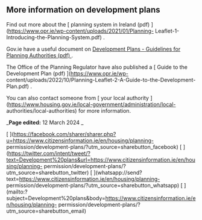 ##  More information on development plans

Find out more about the [ planning system in Ireland (pdf)
](https://www.opr.ie/wp-content/uploads/2021/01/Planning-
Leaflet-1-Introducing-the-Planning-System.pdf) .

Gov.ie have a useful document on [ Development Plans - Guidelines for Planning
Authorities (pdf)
](https://assets.gov.ie/228826/6e26204a-ffd0-42a4-b868-097d647e537f.pdf) .

The Office of the Planning Regulator have also published a [ Guide to the
Development Plan (pdf) ](https://www.opr.ie/wp-
content/uploads/2022/10/Planning-Leaflet-2-A-Guide-to-the-Development-
Plan.pdf) .

You can also contact someone from [ your local authority
](https://www.housing.gov.ie/local-government/administration/local-
authorities/local-authorities) for more information.

_**Page edited:** 12 March 2024 _

[
](https://facebook.com/sharer/sharer.php?u=https://www.citizensinformation.ie/en/housing/planning-
permission/development-plans/?utm_source=sharebutton_facebook) [
](https://twitter.com/intent/tweet/?text=Development%20plans&url=https://www.citizensinformation.ie/en/housing/planning-
permission/development-plans/?utm_source=sharebutton_twitter) [
](whatsapp://send?text=https://www.citizensinformation.ie/en/housing/planning-
permission/development-plans/?utm_source=sharebutton_whatsapp) [
](mailto:?subject=Development%20plans&body=https://www.citizensinformation.ie/en/housing/planning-
permission/development-plans/?utm_source=sharebutton_email) [
](javascript:void\(0\))
